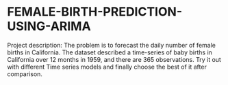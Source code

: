 # FEMALE-BIRTH-PREDICTION-USING-ARIMA
Project description:   The problem is to forecast the daily number of female births in California. The dataset described a time-series of baby births in California over 12 months in 1959, and there are 365 observations.  Try it out with different Time series models and finally choose the best of it after comparison.      
